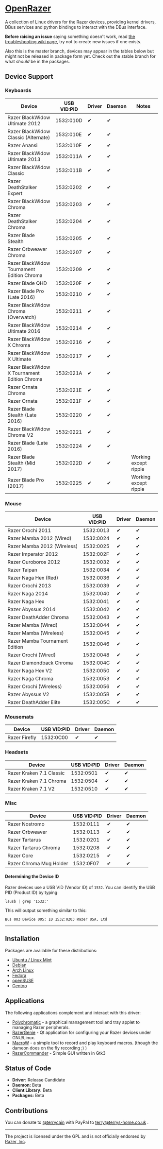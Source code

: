 # [OpenRazer](https://openrazer.github.io/)

A collection of Linux drivers for the Razer devices, providing kernel drivers, DBus services and python bindings to interact with the DBus interface.

**Before raising an issue** saying something doesn't work, read [the troubleshooting wiki page](https://github.com/openrazer/openrazer/wiki/Troubleshooting), try not to create new issues if one exists.

Also this is the master branch, devices may appear in the tables below but might not be released in package form yet. Check out the stable branch for what _should_ be in the packages.

## Device Support
### Keyboards
| Device                                        | USB VID:PID | Driver | Daemon | Notes |
| --------------------------------------------- | ----------- | ------ | ------ | ---- |
| Razer BlackWidow Ultimate 2012                |  1532:010D  |   ✔    |   ✔    |      |
| Razer BlackWidow Classic (Alternate)          |  1532:010E  |   ✔    |   ✔    |      |
| Razer Anansi                                  |  1532:010F  |   ✔    |   ✔    |      |
| Razer BlackWidow Ultimate 2013                |  1532:011A  |   ✔    |   ✔    |      |
| Razer BlackWidow Classic                      |  1532:011B  |   ✔    |   ✔    |      |
| Razer DeathStalker Expert                     |  1532:0202  |   ✔    |   ✔    |      |
| Razer BlackWidow Chroma                       |  1532:0203  |   ✔    |   ✔    |      |
| Razer DeathStalker Chroma                     |  1532:0204  |   ✔    |   ✔    |      |
| Razer Blade Stealth                           |  1532:0205  |   ✔    |   ✔    |      |
| Razer Orbweaver Chroma                        |  1532:0207  |   ✔    |   ✔    |      |
| Razer BlackWidow Tournament Edition Chroma    |  1532:0209  |   ✔    |   ✔    |      |
| Razer Blade QHD                               |  1532:020F  |   ✔    |   ✔    |      |
| Razer Blade Pro (Late 2016)                   |  1532:0210  |   ✔    |   ✔    |      |
| Razer BlackWidow Chroma (Overwatch)           |  1532:0211  |   ✔    |   ✔    |      |
| Razer BlackWidow Ultimate 2016                |  1532:0214  |   ✔    |   ✔    |      |
| Razer BlackWidow X Chroma                     |  1532:0216  |   ✔    |   ✔    |      |
| Razer BlackWidow X Ultimate                   |  1532:0217  |   ✔    |   ✔    |      |
| Razer BlackWidow X Tournament Edition Chroma  |  1532:021A  |   ✔    |   ✔    |      |
| Razer Ornata Chroma                           |  1532:021E  |   ✔    |   ✔    |      |
| Razer Ornata                                  |  1532:021F  |   ✔    |   ✔    |      |
| Razer Blade Stealth (Late 2016)               |  1532:0220  |   ✔    |   ✔    |      |
| Razer BlackWidow Chroma V2                    |  1532:0221  |   ✔    |   ✔    |      |
| Razer Blade (Late 2016)                       |  1532:0224  |   ✔    |   ✔    |      |
| Razer Blade Stealth (Mid 2017)                |  1532:022D  |   ✔    |   ✔    | Working except ripple |
| Razer Blade Pro (2017)                        |  1532:0225  |   ✔    |   ✔    | Working except ripple |

### Mouse
| Device                          | USB VID:PID | Driver | Daemon |
| ------------------------------- | ----------- | ------ | ------ |
| Razer Orochi 2011               |  1532:0013  |   ✔    |   ✔    |
| Razer Mamba 2012 (Wired)        |  1532:0024  |   ✔    |   ✔    |
| Razer Mamba 2012 (Wireless)     |  1532:0025  |   ✔    |   ✔    |
| Razer Imperator 2012            |  1532:002F  |   ✔    |   ✔    |
| Razer Ouroboros 2012            |  1532:0032  |   ✔    |   ✔    |
| Razer Taipan                    |  1532:0034  |   ✔    |   ✔    |
| Razer Naga Hex (Red)            |  1532:0036  |   ✔    |   ✔    |
| Razer Orochi 2013               |  1532:0039  |   ✔    |   ✔    |
| Razer Naga 2014                 |  1532:0040  |   ✔    |   ✔    |
| Razer Naga Hex                  |  1532:0041  |   ✔    |   ✔    |
| Razer Abyssus 2014              |  1532:0042  |   ✔    |   ✔    |
| Razer DeathAdder Chroma         |  1532:0043  |   ✔    |   ✔    |
| Razer Mamba (Wired)             |  1532:0044  |   ✔    |   ✔    |
| Razer Mamba (Wireless)          |  1532:0045  |   ✔    |   ✔    |
| Razer Mamba Tournament Edition  |  1532:0046  |   ✔    |   ✔    |
| Razer Orochi (Wired)            |  1532:0048  |   ✔    |   ✔    |
| Razer Diamondback Chroma        |  1532:004C  |   ✔    |   ✔    |
| Razer Naga Hex V2               |  1532:0050  |   ✔    |   ✔    |
| Razer Naga Chroma               |  1532:0053  |   ✔    |   ✔    |
| Razer Orochi (Wireless)         |  1532:0056  |   ✔    |   ✔    |
| Razer Abyssus V2                |  1532:005B  |   ✔    |   ✔    |
| Razer DeathAdder Elite          |  1532:005C  |   ✔    |   ✔    |

### Mousemats
| Device        | USB VID:PID | Driver | Daemon |
| ------------- | ----------- | ------ | ------ |
| Razer Firefly |  1532:0C00  |   ✔    |   ✔    |

### Headsets
| Device                   | USB VID:PID | Driver | Daemon |
| ------------------------ | ----------- | ------ | ------ |
| Razer Kraken 7.1 Classic |  1532:0501  |   ✔    |   ✔    |
| Razer Kraken 7.1 Chroma  |  1532:0504  |   ✔    |   ✔    |
| Razer Kraken 7.1 V2      |  1532:0510  |   ✔    |   ✔    |

### Misc
| Device                  | USB VID:PID | Driver | Daemon |
| ----------------------- | ----------- | ------ | ------ |
| Razer Nostromo          |  1532:0111  |   ✔    |   ✔    |
| Razer Orbweaver         |  1532:0113  |   ✔    |   ✔    |
| Razer Tartarus          |  1532:0201  |   ✔    |   ✔    |
| Razer Tartarus Chroma   |  1532:0208  |   ✔    |   ✔    |
| Razer Core              |  1532:0215  |   ✔    |   ✔    |
| Razer Chroma Mug Holder |  1532:0F07  |   ✔    |   ✔    |

#### Determining the Device ID
Razer devices use a USB VID (Vendor ID) of `1532`. You can identify the USB PID (Product ID) by typing:

    lsusb | grep '1532:'

This will output something similar to this:

    Bus 003 Device 005: ID 1532:0203 Razer USA, Ltd


---

## Installation

Packages are available for these distributions:

* [Ubuntu / Linux Mint](https://openrazer.github.io/#ubuntu)
* [Debian](https://openrazer.github.io/#debian)
* [Arch Linux](https://openrazer.github.io/#arch)
* [Fedora](https://openrazer.github.io/#fedora)
* [openSUSE](https://openrazer.github.io/#opensuse)
* [Gentoo](https://openrazer.github.io/#gentoo)

## Applications

The following applications complement and interact with this driver:

* [Polychromatic](https://github.com/lah7/polychromatic) - a graphical management tool and tray applet to managing Razer peripherals.
* [RazerGenie](https://github.com/z3ntu/RazerGenie) - Qt application for configuring your Razer devices under GNU/Linux.
* [MacroW](https://github.com/igorbb/MacroW) - a simple tool to record and play keyboard macros. (though the dameon does on the fly recording ;) )
* [RazerCommander](https://github.com/GabMus/razerCommander) - Simple GUI written in Gtk3

## Status of Code

 - **Driver:** Release Candidate
 - **Daemon:** Beta
 - **Client Library:** Beta
 - **Packages:** Beta

## Contributions

You can donate to [@terrycain](https://github.com/terrycain) with PayPal to terry@terrys-home.co.uk .

---

The project is licensed under the GPL and is not officially endorsed by [Razer, Inc](http://www.razerzone.com/).

